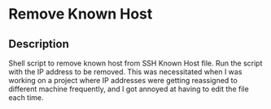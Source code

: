 # Remove Known Host

## Description

Shell script to remove known host from SSH Known Host file. Run the script with the IP address to be removed. This was necessitated when I was working on a project where IP addresses were getting reassigned to different machine frequently, and I got annoyed at having to edit the file each time.